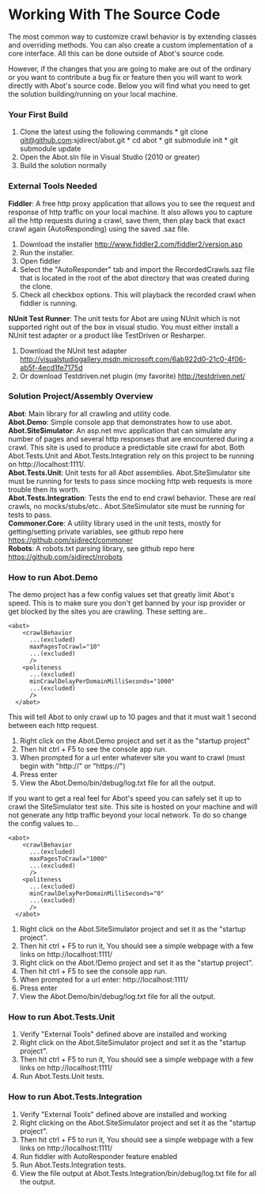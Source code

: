 # Working With The Source Code #
The most common way to customize crawl behavior is by extending classes and overriding methods. You can also create a custom implementation of a core interface. All this can be done outside of Abot's source code.

However, if the changes that you are going to make are out of the ordinary or you want to contribute a bug fix or feature then you will want to work directly with Abot's source code. Below you will find what you need to get the solution building/running on your local machine.

### Your First Build ###
  1. Clone the latest using the following commands
    * git clone git@github.com:sjdirect/abot.git
    * cd abot
    * git submodule init
    * git submodule update
  1. Open the Abot.sln file in Visual Studio (2010 or greater)
  1. Build the solution normally

### External Tools Needed ###
**Fiddler**: A free http proxy application that allows you to see the request and response of http traffic on your local machine. It also allows you to capture all the http requests during a crawl, save them, then play back that exact crawl again (AutoResponding) using the saved .saz file.

  1. Download the installer http://www.fiddler2.com/fiddler2/version.asp
  1. Run the installer.
  1. Open fiddler
  1. Select the "AutoResponder" tab and import the RecordedCrawls.saz file that is located in the root of the abot directory that was created during the clone.
  1. Check all checkbox options. This will playback the recorded crawl when fiddler is running.

**NUnit Test Runner**: The unit tests for Abot are using NUnit which is not supported right out of the box in visual studio. You must either install a NUnit test adapter or a product like TestDriven or Resharper.

  1. Download the NUnit test adapter http://visualstudiogallery.msdn.microsoft.com/6ab922d0-21c0-4f06-ab5f-4ecd1fe7175d
  1. Or download Testdriven.net plugin (my favorite) http://testdriven.net/


### Solution Project/Assembly Overview ###
**Abot**: Main library for all crawling and utility code.<br />
**Abot.Demo**: Simple console app that demonstrates how to use abot.<br />
**Abot.SiteSimulator**: An asp.net mvc application that can simulate any number of pages and several http responses that are encountered during a crawl. This site is used to produce a predictable site crawl for abot.
Both Abot.Tests.Unit and Abot.Tests.Integration rely on this project to be running on http://localhost:1111/. <br />
**Abot.Tests.Unit**: Unit tests for all Abot assemblies. Abot.SiteSimulator site must be running for tests to pass since mocking http web requests is more trouble then its worth.<br />
**Abot.Tests.Integration**: Tests the end to end crawl behavior. These are real crawls, no mocks/stubs/etc.. Abot.SiteSimulator site must be running for tests to pass.<br />
**Commoner.Core**: A utility library used in the unit tests, mostly for getting/setting private variables, see github repo here https://github.com/sjdirect/commoner<br />
**Robots**: A robots.txt parsing library, see github repo here https://github.com/sjdirect/nrobots

### How to run Abot.Demo ###
The demo project has a few config values set that greatly limit Abot's speed.  This is to make sure you don't get banned by your isp provider or get blocked by the sites you are crawling. These setting are..

```
<abot>
    <crawlBehavior 
      ...(excluded)
      maxPagesToCrawl="10" 
      ...(excluded)
      />
    <politeness 
      ...(excluded)
      minCrawlDelayPerDomainMilliSeconds="1000"
      ...(excluded)
      />
  </abot>  
```

This will tell Abot to only crawl up to 10 pages and that it must wait 1 second between each http request.

  1. Right click on the Abot.Demo project and set it as the "startup project"
  1. Then hit ctrl + F5 to see the console app run.
  1. When prompted for a url enter whatever site you want to crawl (must begin with "http://" or "https://")
  1. Press enter
  1. View the Abot.Demo/bin/debug/log.txt file for all the output.

If you want to get a real feel for Abot's speed you can safely set it up to crawl the SiteSimulator test site. This site is hosted on your machine and will not generate any http traffic beyond your local network.  To do so change the config values to...

```
<abot>
    <crawlBehavior 
      ...(excluded)
      maxPagesToCrawl="1000" 
      ...(excluded)
      />
    <politeness 
      ...(excluded)
      minCrawlDelayPerDomainMilliSeconds="0"
      ...(excluded)
      />
  </abot>  
```

  1. Right click on the Abot.SiteSimulator project and set it as the "startup project".
  1. Then hit ctrl + F5 to run it, You should see a simple webpage with a few links on http://localhost:1111/
  1. Right click on the Abot.!Demo project and set it as the "startup project".
  1. Then hit ctrl + F5 to see the console app run.
  1. When prompted for a url enter: http://localhost:1111/
  1. Press enter
  1. View the Abot.Demo/bin/debug/log.txt file for all the output.


### How to run Abot.Tests.Unit ###
  1. Verify "External Tools" defined above are installed and working
  1. Right click on the Abot.SiteSimulator project and set it as the "startup project".
  1. Then hit ctrl + F5 to run it, You should see a simple webpage with a few links on http://localhost:1111/
  1. Run Abot.Tests.Unit tests.

### How to run Abot.Tests.Integration ###
  1. Verify "External Tools" defined above are installed and working
  1. Right clicking on the Abot.SiteSimulator project and set it as the "startup project".
  1. Then hit ctrl + F5 to run it, You should see a simple webpage with a few links on http://localhost:1111/
  1. Run fiddler with AutoResponder feature enabled
  1. Run Abot.Tests.Integration tests.
  1. View the file output at Abot.Tests.Integration/bin/debug/log.txt file for all the output.